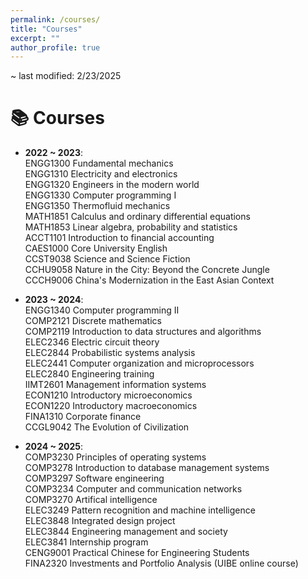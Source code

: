 ```yaml
---
permalink: /courses/
title: "Courses"
excerpt: ""
author_profile: true
---
```


~ last modified: 2/23/2025

# 📚 Courses

- **2022 ~ 2023**:  
  ENGG1300 Fundamental mechanics  
  ENGG1310 Electricity and electronics  
  ENGG1320 Engineers in the modern world  
  ENGG1330 Computer programming I  
  ENGG1350 Thermofluid mechanics  
  MATH1851 Calculus and ordinary differential equations  
  MATH1853 Linear algebra, probability and statistics  
  ACCT1101 Introduction to financial accounting  
  CAES1000 Core University English  
  CCST9038 Science and Science Fiction  
  CCHU9058 Nature in the City: Beyond the Concrete Jungle  
  CCCH9006 China's Modernization in the East Asian Context  

- **2023 ~ 2024**:  
  ENGG1340 Computer programming II  
  COMP2121 Discrete mathematics  
  COMP2119 Introduction to data structures and algorithms  
  ELEC2346 Electric circuit theory  
  ELEC2844 Probabilistic systems analysis  
  ELEC2441 Computer organization and microprocessors  
  ELEC2840 Engineering training  
  IIMT2601 Management information systems  
  ECON1210 Introductory microeconomics  
  ECON1220 Introductory macroeconomics  
  FINA1310 Corporate finance  
  CCGL9042 The Evolution of Civilization  

- **2024 ~ 2025**:  
  COMP3230 Principles of operating systems  
  COMP3278 Introduction to database management systems  
  COMP3297 Software engineering  
  COMP3234 Computer and communication networks  
  COMP3270 Artifical intelligence  
  ELEC3249 Pattern recognition and machine intelligence  
  ELEC3848 Integrated design project  
  ELEC3844 Engineering management and society  
  ELEC3841 Internship program  
  CENG9001 Practical Chinese for Engineering Students  
  FINA2320 Investments and Portfolio Analysis (UIBE online course)  
